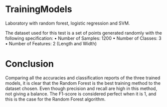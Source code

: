 # TrainingModels
Laboratory with random forest, logistic regression and SVM. 

The dataset used for this test is a set of points generated randomly with the following specification:
• Number of Samples: 1200
• Number of Classes: 3
• Number of Features: 2 (Length and Width)

# Conclusion

Comparing all the accuracies and classification reports of the three trained models, it is clear that the Random Forest is the best training method to the dataset chosen. Even though precision and recall are high in this method, not giving a balance. 
The F1-score is considered perfect when it is 1, and this is the case for the Random Forest algorithm. 
